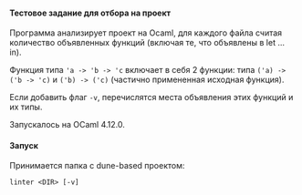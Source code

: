 #### Тестовое задание для отбора на проект

Программа анализирует проект на Ocaml, для каждого файла считая количество объявленных функций (включая те, что объявлены в let ... in).

Функция типа `'a -> 'b -> 'c` включает в себя 2 функции: типа `('a) -> ('b -> 'c)` и `('b) -> ('c)` (частично примененная исходная функция).

Если добавить флаг `-v`, перечислятся места объявления этих функций и их типы.

Запускалось на OCaml 4.12.0.

#### Запуск

Принимается папка с dune-based проектом:

    linter <DIR> [-v]
